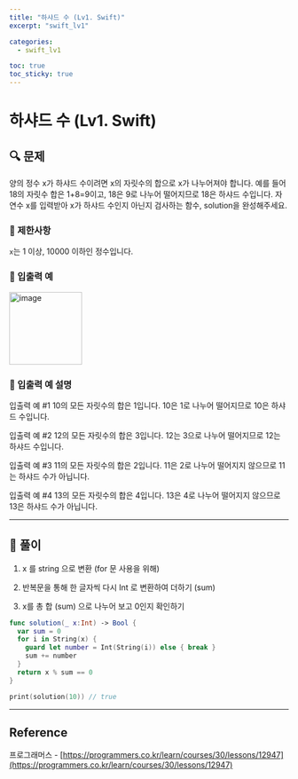 ```yaml
---
title: "하샤드 수 (Lv1. Swift)"
excerpt: "swift_lv1"

categories:
  - swift_lv1

toc: true
toc_sticky: true
---
```


# 하샤드 수 (Lv1. Swift)

## 🔍 문제

양의 정수 x가 하샤드 수이려면 x의 자릿수의 합으로 x가 나누어져야 합니다. 예를 들어 18의 자릿수 합은 1+8=9이고, 18은 9로 나누어 떨어지므로 18은 하샤드 수입니다. 자연수 x를 입력받아 x가 하샤드 수인지 아닌지 검사하는 함수, solution을 완성해주세요.

### 🔶 제한사항

`x`는 1 이상, 10000 이하인 정수입니다.

<!-- ### 🔹 입력 형식 -->

<!-- ### 🔹 출력 형식 -->

### 🔹 입출력 예

<img width="131" alt="image" src="https://user-images.githubusercontent.com/28912774/162925855-6dc7d272-f440-4448-b88e-04c6d3339792.png">

### 🔹 입출력 예 설명

입출력 예 #1
10의 모든 자릿수의 합은 1입니다. 10은 1로 나누어 떨어지므로 10은 하샤드 수입니다.

입출력 예 #2
12의 모든 자릿수의 합은 3입니다. 12는 3으로 나누어 떨어지므로 12는 하샤드 수입니다.

입출력 예 #3
11의 모든 자릿수의 합은 2입니다. 11은 2로 나누어 떨어지지 않으므로 11는 하샤드 수가 아닙니다.

입출력 예 #4
13의 모든 자릿수의 합은 4입니다. 13은 4로 나누어 떨어지지 않으므로 13은 하샤드 수가 아닙니다.

<!-- ### 🔷 참고사항 -->

---

## 📌 풀이

1. x 를 string 으로 변환 (for 문 사용을 위해)

2. 반복문을 통해 한 글자씩 다시 Int 로 변환하여 더하기 (sum)

3. x를 총 합 (sum) 으로 나누어 보고 0인지 확인하기

```swift
func solution(_ x:Int) -> Bool {
  var sum = 0
  for i in String(x) {
    guard let number = Int(String(i)) else { break }
    sum += number
  }
  return x % sum == 0
}

print(solution(10)) // true
```

---

<!-- 🔶 🔷 📌 🔑 👉 -->

## Reference

프로그래머스 - [https://programmers.co.kr/learn/courses/30/lessons/12947](https://programmers.co.kr/learn/courses/30/lessons/12947)
